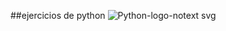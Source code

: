 ##ejercicios de python 
![Python-logo-notext svg](https://github.com/user-attachments/assets/e1cc85bd-845a-4804-8efd-d8942e11f1aa)
